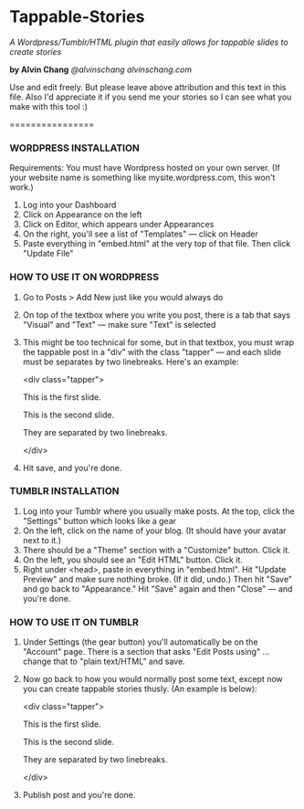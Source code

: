 Tappable-Stories
================
*A Wordpress/Tumblr/HTML plugin that easily allows for tappable slides to create stories*

**by Alvin Chang**
*@alvinschang*
*alvinschang.com*

Use and edit freely. But please leave above attribution and this text in this file.
Also I'd appreciate it if you send me your stories so I can see what you make with this tool :)

================

### WORDPRESS INSTALLATION

Requirements: You must have Wordpress hosted on your own server. (If your website name is something like mysite.wordpress.com, this won't work.)

1. Log into your Dashboard
2. Click on Appearance on the left
3. Click on Editor, which appears under Appearances
4. On the right, you'll see a list of "Templates" — click on Header
5. Paste everything in "embed.html" at the very top of that file. Then click "Update File"

### HOW TO USE IT ON WORDPRESS

1. Go to Posts > Add New just like you would always do
2. On top of the textbox where you write you post, there is a tab that says "Visual" and "Text" — make sure "Text" is selected
3. This might be too technical for some, but in that textbox, you must wrap the tappable post in a "div" with the class "tapper" — and each slide must be separates by two linebreaks. Here's an example:

    &lt;div class="tapper"&gt;
    
    This is the first slide.
    
    This is the second slide.
    
    They are separated by two linebreaks.
    
    &lt;/div&gt;

4. Hit save, and you're done.




### TUMBLR INSTALLATION

1. Log into your Tumblr where you usually make posts. At the top, click the "Settings" button which looks like a gear
2. On the left, click on the name of your blog. (It should have your avatar next to it.)
3. There should be a "Theme" section with a "Customize" button. Click it.
4. On the left, you should see an "Edit HTML" button. Click it.
5. Right under &lt;head&gt;, paste in everything in "embed.html". Hit "Update Preview" and make sure nothing broke. (If it did, undo.) Then hit "Save" and go back to "Appearance." Hit "Save" again and then "Close" — and you're done.


### HOW TO USE IT ON TUMBLR

1. Under Settings (the gear button) you'll automatically be on the "Account" page. There is a section that asks "Edit Posts using" ... change that to "plain text/HTML" and save.
2. Now go back to how you would normally post some text, except now you can create tappable stories thusly. (An example is below):


    &lt;div class="tapper"&gt;
    
    This is the first slide.
    
    This is the second slide.
    
    They are separated by two linebreaks.
    
    &lt;/div&gt;

3. Publish post and you're done.
